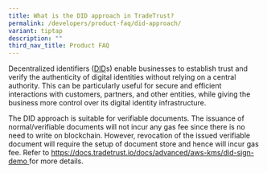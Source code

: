 ```yaml
---
title: What is the DID approach in TradeTrust?
permalink: /developers/product-faq/did-approach/
variant: tiptap
description: ""
third_nav_title: Product FAQ
---
```

<p>Decentralized identifiers (<a href="https://docs.tradetrust.io/docs/topics/introduction/issuer-method-dns-did" rel="noopener noreferrer nofollow" target="_blank">DID</a>s)
enable businesses to establish trust and verify the authenticity of digital
identities without relying on a central authority. This can be particularly
useful for secure and efficient interactions with customers, partners,
and other entities, while giving the business more control over its digital
identity infrastructure.</p>
<p>The DID approach is suitable for verifiable documents. The issuance of
normal/verifiable documents will not incur any gas fee since there is no
need to write on blockchain. However, revocation of the issued verifiable
document will require the setup of document store and hence will incur
gas fee. Refer to <a href="https://docs.tradetrust.io/docs/advanced/aws-kms/did-sign-demo" rel="noopener noreferrer nofollow" target="_blank">https://docs.tradetrust.io/docs/advanced/aws-kms/did-sign-demo </a>for
more details.</p>
<p></p>